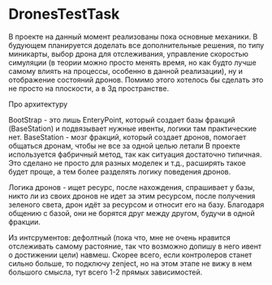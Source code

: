 # DronesTestTask
В проекте на данный момент реализованы пока основные механики. 
В будующем планируется доделать все дополнительные решения, по типу миникарты, выбор дрона для отслеживания, управление скоростью 
симуляции (в теории можно просто менять время, но как будто лучше самому влиять на процессы, особенно в данной реализации), ну и 
отображение состояний дронов. Помимо этого хотелось бы сделать это не просто на плоскости, а в 3д пространстве.

Про архитектуру

BootStrap - это лишь EnteryPoint, который создает базы фракций (BaseStation) и подвязывает нужные ивенты, 
логики там практические нет.
BaseStation - мозг фракций, который создает дронов, помогает общаться дронам, чтобы не все за одной целью летали
В проекте используется фабричный метод, так как ситуация достаточно типичная. 
Это сделано не просто для разных моделек и т.д., расширять такое будет проще, а тем более разделять логику поведения дронов.

Логика дронов - ищет ресурс, после нахождения, спрашивает у базы, никто ли из своих дронов не идет за этим ресурсом, 
после получения зеленого света, дрон идёт за ресурсом и относит его на базу. Благодаря общению с базой, они не борятся друг между другом,
будучи в одной фракции.

Из интсрументов: дефолтный (пока что, мне не очень нравится отслеживать самому растояние, так что возможно допишу в него ивент о достижении 
цели) навмеш. Скорее всего, если контролеров станет сильно больше, то подключу zenject, но на этом этапе не вижу в нем большого смысла, тут всего 1-2 прямых зависимостей.

